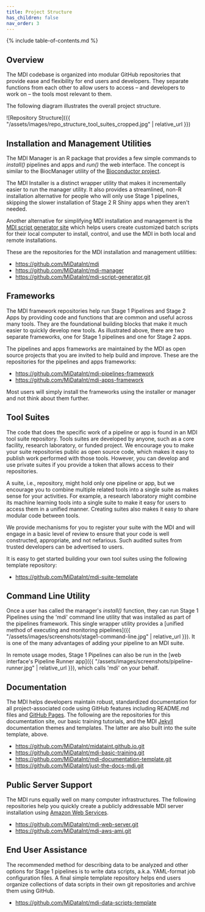 ```yaml
---
title: Project Structure
has_children: false
nav_order: 3
---
```


{% include table-of-contents.md %}

## Overview

The MDI codebase is organized into modular GitHub repositories
that provide ease and flexibility for end users and developers.
They separate functions from each other to allow users to access 
&ndash; and developers to work on &ndash; 
the tools most relevant to them.

The following diagram illustrates the overall project structure.

![Repository Structure]({{ "/assets/images/repo_structure_tool_suites_cropped.jpg" | relative_url }})

## Installation and Management Utilities

The MDI Manager is an R package that provides a few simple commands to 
_install()_ pipelines and apps and _run()_ the web interface. 
The concept is similar to the BiocManager utility of the 
[Bioconductor project](https://www.bioconductor.org/). 

The MDI Installer is a distinct wrapper utility that makes it
incrementally easier to run the manager utility. It also provides
a streamlined, non-R installation alternative for people who will only 
use Stage 1 pipelines, skipping the slower installation of Stage 2 
R Shiny apps when they aren't needed. 

Another alternative for simplifying MDI installation and management is the 
[MDI script generator site](https://wilsonte-umich.shinyapps.io/mdi-script-generator)
which helps users create customized batch scripts for their local computer 
to install, control, and use the MDI in both local and remote installations.

These are the repositories for the MDI installation and management utilities:  

- <https://github.com/MiDataInt/mdi>
- <https://github.com/MiDataInt/mdi-manager>
- <https://github.com/MiDataInt/mdi-script-generator.git>

## Frameworks

The MDI framework repositories help run Stage 1 Pipelines and Stage 2 Apps by 
providing code and functions that are common and useful across many tools. 
They are the foundational building blocks that make it much easier to quickly 
develop new tools. As illustrated above, there are two separate frameworks, 
one for Stage 1 pipelines and one for Stage 2 apps. 

The pipelines and apps frameworks are maintained by the MDI as open source
projects that you are invited to help build and improve. These are the
repositories for the pipelines and apps frameworks:

- <https://github.com/MiDataInt/mdi-pipelines-framework>
- <https://github.com/MiDataInt/mdi-apps-framework>

Most users will simply install the frameworks using the installer or manager and not 
think about them further.

## Tool Suites

The code that does the specific work of a pipeline or app is found in an 
MDI tool suite repository. Tools suites are developed by anyone, such as a core 
facility, research laboratory, or funded project. We encourage you to make your 
suite repositories public as open source code, which makes it easy to publish
work performed with those tools. However, you can develop and use private 
suites if you provide a token that allows access to their repositories. 

A suite, i.e., repository, might hold only one pipeline or app,
but we encourage you to combine multiple related tools into a single suite
as makes sense for your activities. For example, a research laboratory
might combine its machine learning tools into a single suite
to make it easy for users to access them in a unified manner.
Creating suites also makes it easy to share modular code between tools. 

We provide mechanisms for you 
to register your suite with the MDI and will engage in a basic level
of review to ensure that your code is well constructed, appropriate, and
not nefarious. Such audited suites from trusted developers can be advertised to users.

It is easy to get started building your own tool
suites using the following template repository:

- <https://github.com/MiDataInt/mdi-suite-template>

## Command Line Utility

Once a user has called the manager's _install()_ function,
they can run Stage 1 Pipelines using the 'mdi' command line utility
that was installed as part of the pipelines framework.
This single wrapper utility provides a 
[unified method of executing and monitoring pipelines]({{ "/assets/images/screenshots/stage1-command-line.jpg" | relative_url }}). 
It is one of the many advantages of adding your pipeline to an MDI suite.

In remote usage modes, Stage 1 Pipelines can also be run in the 
[web interface's Pipeline Runner app]({{ "/assets/images/screenshots/pipeline-runner.jpg" | relative_url }}),
which calls 'mdi' on your behalf. 

## Documentation

The MDI helps developers maintain robust, standardized documentation for all 
project-associated code using GitHub features including README.md files and 
[GitHub Pages](https://pages.github.com/).
The following are the repositories for this documentation site,
our basic training tutorials, and the MDI 
[Jekyll](https://jekyllrb.com/)
documentation themes and templates. 
The latter are also built into the suite template, above.

- <https://github.com/MiDataInt/midataint.github.io.git>
- <https://github.com/MiDataInt/mdi-basic-training.git>
- <https://github.com/MiDataInt/mdi-documentation-template.git>
- <https://github.com/MiDataInt/just-the-docs-mdi.git>

## Public Server Support

The MDI runs equally well on many computer infrastructures.
The following repositories help you quickly create a publicly addressable 
MDI server installation using 
[Amazon Web Services](https://aws.amazon.com/). 

- <https://github.com/MiDataInt/mdi-web-server.git>
- <https://github.com/MiDataInt/mdi-aws-ami.git>

## End User Assistance

The recommended method for describing data to be analyzed
and other options for Stage 1 pipelines is to write data
scripts, a.k.a. YAML-format job configuration files. A final simple 
template repository helps end users organize collections
of data scripts in their own git repositories and archive 
them using GitHub. 

- <https://github.com/MiDataInt/mdi-data-scripts-template>
